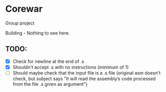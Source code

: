 # Corewar
Group project

Building - Nothing to see here.

## TODO:
- [x] Check for newline at the end of .s
- [x] Shouldn't accept .s with no instructions (minimum of 1) 
- [ ] Should maybe check that the input file is a .s file (original asm doesn't check, but subject says "It will read the assembly’s code processed from the file .s given as argument")
